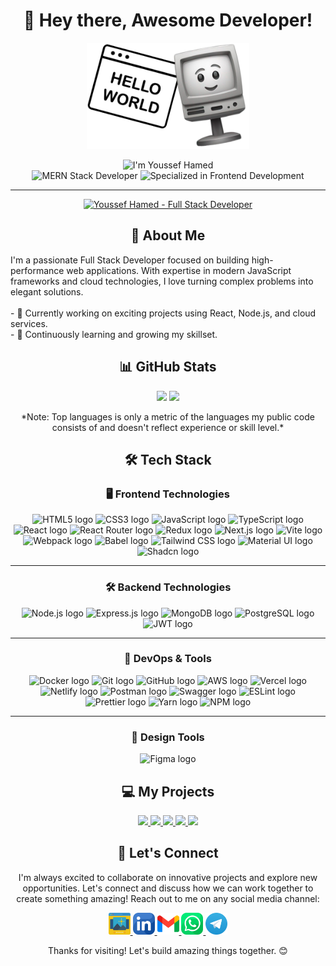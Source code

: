 <div align="center">
  <h1>👋 Hey there, Awesome Developer!</h1>
</div>

<div align="center">
  <img src="./assets/hello-world.png" alt="intro" height="170" />
</div>

<p align="center">
  <img alt="I'm Youssef Hamed" src="https://img.shields.io/badge/I'm-Youssef_Hamed-ff8a00?style=for-the-badge&logoColor=white&color=ff8a00" />
  <br />
  <img alt="MERN Stack Developer" src="https://img.shields.io/badge/Mern_Stack-Developer-70bce3?style=for-the-badge&logoColor=white&color=70bce3" />
  <picture>
    <source
      srcset="https://img.shields.io/badge/specialized_in-Frontend_Development-eaecff?style=for-the-badge&logoColor=white&color=eaecff"
      media="(prefers-color-scheme: dark)"
    />
    <source
      srcset="https://img.shields.io/badge/specialized_in-Frontend_Development-1b1f3b?style=for-the-badge&logoColor=white&color=1b1f3b"
      media="(prefers-color-scheme: light), (prefers-color-scheme: no-preference)"
    />
    <img alt="Specialized in Frontend Development" src="https://img.shields.io/badge/specialized_in-Frontend_Development-eaecff?style=for-the-badge&logoColor=white&color=eaecff" />
  </picture>
</p>

---

<div align="center">
  <a href="https://youssef-hamed.vercel.app" target="_blank">
    <picture>
      <source
        srcset="https://readme-typing-svg.demolab.com?font=Fira+Code&duration=1000&weight=600&size=20&pause=300&color=eaecff&background=FFFFFF00&center=true&vCenter=true&multiline=true&repeat=false&random=false&width=500&height=300&lines=I'm+Youssef+Hamed;Full+Stack+Developer;specialized+in+Front-end;----------;Passionate+about+building;scalable+%26+innovative+solutions;----------;Specialized+in;Modern+Web+Technologies"
        media="(prefers-color-scheme: dark)"
      />
      <source
        srcset="https://readme-typing-svg.demolab.com?font=Fira+Code&duration=1000&weight=600&size=20&pause=300&color=1b1f3b&background=FFFFFF00&center=true&vCenter=true&multiline=true&repeat=false&random=false&width=500&height=300&lines=I'm+Youssef+Hamed;Full+Stack+Developer;specialized+in+Front-end;----------;Passionate+about+building;scalable+%26+innovative+solutions;----------;Specialized+in;Modern+Web+Technologies"
        media="(prefers-color-scheme: light), (prefers-color-scheme: no-preference)"
      />
      <img
        src="https://readme-typing-svg.demolab.com?font=Fira+Code&duration=1000&weight=600&size=20&pause=300&color=1b1f3b&background=FFFFFF00&center=true&vCenter=true&multiline=true&repeat=false&random=false&width=500&height=300&lines=I'm+Youssef+Hamed;Full+Stack+Developer;specialized+in+Front-end;----------;Passionate+about+building;scalable+%26+innovative+solutions;----------;Specialized+in;Modern+Web+Technologies"
        alt="Youssef Hamed - Full Stack Developer"
      />
    </picture>
  </a>
</div>

<div align="left">
  <h2 align="center">🪪 About Me</h2>
    I'm a passionate Full Stack Developer focused on building high-performance web applications. With expertise in modern JavaScript frameworks and cloud technologies, I love turning complex problems into elegant solutions.
    <br />
    <br />
    - 🔭 Currently working on exciting projects using React, Node.js, and cloud services.
    <br />
    - 🌱 Continuously learning and growing my skillset.
</div>

<div align="center">
  <h2>📊 GitHub Stats</h2>
</div>

<div align="center">
  <img height="180em" src="https://github-readme-stats.vercel.app/api?username=yousiefhamed&show_icons=true&title_color=70bce3&bg_color=000000&text_color=eaecff&icon_color=70bce3&rank_icon=github" />
  <img height="180em" src="https://github-readme-stats.vercel.app/api/top-langs/?username=yousiefhamed&layout=compact&title_color=70bce3&bg_color=000000&text_color=eaecff" />
</div>

<p align="center">
  *Note: Top languages is only a metric of the languages my public code consists of and doesn't reflect experience or skill level.*
</p>

<div align="center">
  <h2>🛠️ Tech Stack</h2>
</div>

<div align="center">

### 🖥️ Frontend Technologies

  <img src="https://img.shields.io/badge/HTML5-E34F26?style=for-the-badge&logo=html5&logoColor=white" alt="HTML5 logo" />
  <img src="https://img.shields.io/badge/CSS3-1572B6?style=for-the-badge&logo=css3&logoColor=white" alt="CSS3 logo" />
  <img src="https://img.shields.io/badge/JavaScript-323330?style=for-the-badge&logo=javascript&logoColor=F7DF1E" alt="JavaScript logo" />
  <img src="https://img.shields.io/badge/TypeScript-007ACC?style=for-the-badge&logo=typescript&logoColor=white" alt="TypeScript logo" />
  <img src="https://img.shields.io/badge/React-20232A?style=for-the-badge&logo=react&logoColor=61DAFB" alt="React logo" />
  <img src="https://img.shields.io/badge/React_Router-CA4245?style=for-the-badge&logo=react-router&logoColor=white" alt="React Router logo" />
  <img src="https://img.shields.io/badge/Redux-593D88?style=for-the-badge&logo=redux&logoColor=white" alt="Redux logo" />
  <img src="https://img.shields.io/badge/Next-black?style=for-the-badge&logo=next.js&logoColor=white" alt="Next.js logo" />
  <img src="https://img.shields.io/badge/Vite-646CFF?style=for-the-badge&logo=vite&logoColor=white" alt="Vite logo" />
  <img src="https://img.shields.io/badge/Webpack-8DD6F9?style=for-the-badge&logo=webpack&logoColor=white" alt="Webpack logo" />
  <img src="https://img.shields.io/badge/Babel-F9DC3E?style=for-the-badge&logo=babel&logoColor=white" alt="Babel logo" />
  <img src="https://img.shields.io/badge/Tailwind_CSS-38B2AC?style=for-the-badge&logo=tailwind-css&logoColor=white" alt="Tailwind CSS logo" />
  <img src="https://img.shields.io/badge/Material%20UI-007FFF?style=for-the-badge&logo=mui&logoColor=white" alt="Material UI logo" />
  <img src="https://img.shields.io/badge/Shadcn-000000?style=for-the-badge&logo=shadcn&logoColor=white" alt="Shadcn logo" />

---

### 🛠️ Backend Technologies

  <img src="https://img.shields.io/badge/Node.js-339933?style=for-the-badge&logo=nodedotjs&logoColor=white" alt="Node.js logo" />
  <img src="https://img.shields.io/badge/Express.js-000000?style=for-the-badge&logo=express&logoColor=white" alt="Express.js logo" />
  <img src="https://img.shields.io/badge/MongoDB-4EA94B?style=for-the-badge&logo=mongodb&logoColor=white" alt="MongoDB logo" />
  <img src="https://img.shields.io/badge/PostgreSQL-316192?style=for-the-badge&logo=postgresql&logoColor=white" alt="PostgreSQL logo" />
  <img src="https://img.shields.io/badge/JWT-000000?style=for-the-badge&logo=jsonwebtokens&logoColor=white" alt="JWT logo" />

---

### 🚀 DevOps & Tools

  <img src="https://img.shields.io/badge/Docker-2496ED?style=for-the-badge&logo=docker&logoColor=white" alt="Docker logo" />
  <img src="https://img.shields.io/badge/Git-F05032?style=for-the-badge&logo=git&logoColor=white" alt="Git logo" />
  <img src="https://img.shields.io/badge/GitHub-181717?style=for-the-badge&logo=github&logoColor=white" alt="GitHub logo" />
  <img src="https://img.shields.io/badge/AWS-232F3E?style=for-the-badge&logo=amazonaws&logoColor=white" alt="AWS logo" />
  <img src="https://img.shields.io/badge/Vercel-000000?style=for-the-badge&logo=vercel&logoColor=white" alt="Vercel logo" />
  <img src="https://img.shields.io/badge/Netlify-00C7B7?style=for-the-badge&logo=netlify&logoColor=white" alt="Netlify logo" />
  <img src="https://img.shields.io/badge/Postman-FF6C37?style=for-the-badge&logo=postman&logoColor=white" alt="Postman logo" />
  <img src="https://img.shields.io/badge/Swagger-85EA2D?style=for-the-badge&logo=swagger&logoColor=white" alt="Swagger logo" />
  <img src="https://img.shields.io/badge/ESLint-4B32C3?style=for-the-badge&logo=eslint&logoColor=white" alt="ESLint logo" />
  <img src="https://img.shields.io/badge/Prettier-F7B93E?style=for-the-badge&logo=prettier&logoColor=white" alt="Prettier logo" />
  <img src="https://img.shields.io/badge/Yarn-2C8EBB?style=for-the-badge&logo=yarn&logoColor=white" alt="Yarn logo" />
  <img src="https://img.shields.io/badge/npm-CB3837?style=for-the-badge&logo=npm&logoColor=white" alt="NPM logo" />

---

### 🎨 Design Tools

  <img src="https://img.shields.io/badge/Figma-F24E1E?style=for-the-badge&logo=figma&logoColor=white" alt="Figma logo" />

</div>

<div align="center">
  <h2>💻 My Projects</h2>
</div>

<div align=center>
  <a href="https://github.com/yousiefhamed/youssef-hamed-portfolio">
    <img src="https://github-readme-stats.vercel.app/api/pin/?username=yousiefhamed&repo=youssef-hamed-portfolio&theme=transparent" />
  </a>
  <a href="https://github.com/yousiefhamed/elomar-travel">
    <img src="https://github-readme-stats.vercel.app/api/pin/?username=yousiefhamed&repo=elomar-travel&theme=transparent" />
  </a>
  <a href="https://github.com/yousiefhamed/bookingo">
    <img src="https://github-readme-stats.vercel.app/api/pin/?username=yousiefhamed&repo=bookingo&theme=transparent" />
  </a>
  <a href="https://github.com/yousiefhamed/foodify">
    <img src="https://github-readme-stats.vercel.app/api/pin/?username=yousiefhamed&repo=foodify&theme=transparent" />
  </a>
  <a href="https://github.com/yousiefhamed/blogity">
    <img src="https://github-readme-stats.vercel.app/api/pin/?username=yousiefhamed&repo=blogity&theme=transparent" />
  </a>
</div>

<div align="center">
  <h2>🤝 Let's Connect</h2>
</div>

<div align="center">
  <p>I'm always excited to collaborate on innovative projects and explore new opportunities. Let's connect and discuss how we can work together to create something amazing! Reach out to me on any social media channel:</p>
  <a href="https://youssef-hamed.vercel.app" target="_blank">
    <img src="./assets/social_icons/website.png" width=35 />
  </a>
  <a href="https://linkedin.com/in/youssef-hamed-helmy" target="_blank">
    <img src="./assets/social_icons/linkedin.png" width=35 />
  </a>
  <a href="mailto:yousiefhamed1@gmail.com" target="_blank">
    <img src="./assets/social_icons/gmail.png" width=35 />
  </a>
  <a href="https://wa.me/+201279237596" target="_blank">
    <img src="./assets/social_icons/whatsapp.png" width=35 />
  </a>
  <a href="https://t.me/youssef_hamed_511" target="_blank">
    <img src="./assets/social_icons/Telegram.png" width=35 />
  </a>
  <p>Thanks for visiting! Let's build amazing things together. 😊</p>
</div>
